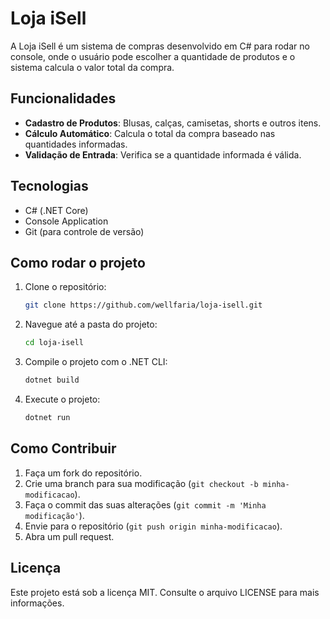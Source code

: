 # Loja iSell

A Loja iSell é um sistema de compras desenvolvido em C# para rodar no console, onde o usuário pode escolher a quantidade de produtos e o sistema calcula o valor total da compra.

## Funcionalidades

- **Cadastro de Produtos**: Blusas, calças, camisetas, shorts e outros itens.
- **Cálculo Automático**: Calcula o total da compra baseado nas quantidades informadas.
- **Validação de Entrada**: Verifica se a quantidade informada é válida.

## Tecnologias

- C# (.NET Core)
- Console Application
- Git (para controle de versão)

## Como rodar o projeto

1. Clone o repositório:

    ```bash
    git clone https://github.com/wellfaria/loja-isell.git
    ```

2. Navegue até a pasta do projeto:

    ```bash
    cd loja-isell
    ```

3. Compile o projeto com o .NET CLI:

    ```bash
    dotnet build
    ```

4. Execute o projeto:

    ```bash
    dotnet run
    ```

## Como Contribuir

1. Faça um fork do repositório.
2. Crie uma branch para sua modificação (`git checkout -b minha-modificacao`).
3. Faça o commit das suas alterações (`git commit -m 'Minha modificação'`).
4. Envie para o repositório (`git push origin minha-modificacao`).
5. Abra um pull request.

## Licença

Este projeto está sob a licença MIT. Consulte o arquivo LICENSE para mais informações.
